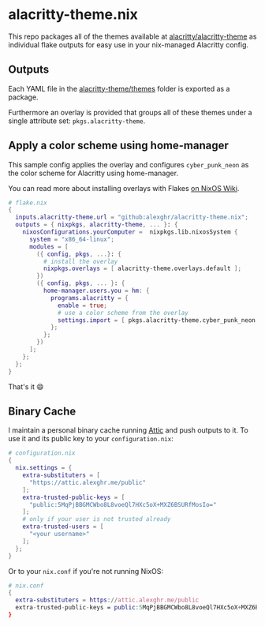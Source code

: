 # alacritty-theme.nix

This repo packages all of the themes available at [alacritty/alacritty-theme](https://github.com/alacritty/alacritty-theme)
as individual flake outputs for easy use in your nix-managed Alacritty config.

## Outputs

Each YAML file in the [alacritty-theme/themes](https://github.com/alacritty/alacritty-theme/tree/0fb8868d6389014fd551851df7153e4ca2590790/themes) folder is exported as a package.

Furthermore an overlay is provided that groups all of these themes under a single attribute set: `pkgs.alacritty-theme`.

## Apply a color scheme using home-manager

This sample config applies the overlay and configures `cyber_punk_neon` as the color scheme for Alacritty using home-manager.

You can read more about installing overlays with Flakes [on NixOS Wiki](https://nixos.wiki/wiki/Flakes#Importing_packages_from_multiple_channels).

```nix
# flake.nix
{
  inputs.alacritty-theme.url = "github:alexghr/alacritty-theme.nix";
  outputs = { nixpkgs, alacritty-theme, ... }: {
    nixosConfigurations.yourComputer =  nixpkgs.lib.nixosSystem {
      system = "x86_64-linux";
      modules = [
        ({ config, pkgs, ...}: {
          # install the overlay
          nixpkgs.overlays = [ alacritty-theme.overlays.default ];
        })
        ({ config, pkgs, ... }: {
          home-manager.users.you = hm: {
            programs.alacritty = {
              enable = true;
              # use a color scheme from the overlay
              settings.import = [ pkgs.alacritty-theme.cyber_punk_neon ];
            };
          };
        })
      ];
    };
  };
}
```

That's it :smile:

## Binary Cache

I maintain a personal binary cache running [Attic](https://github.com/zhaofengli/attic) and push outputs to it. To use it and its public key to your `configuration.nix`:

```nix
# configuration.nix
{
  nix.settings = {
    extra-substituters = [
      "https://attic.alexghr.me/public"
    ];
    extra-trusted-public-keys = [
      "public:5MqPjBBGMCWbo8L8voeQl7HXc5oX+MXZ6BSURfMosIo="
    ];
    # only if your user is not trusted already
    extra-trusted-users = [
      "<your username>"
    ];
  };
}
```

Or to your `nix.conf` if you're not running NixOS:

```nix
# nix.conf
{
  extra-substituters = https://attic.alexghr.me/public
  extra-trusted-public-keys = public:5MqPjBBGMCWbo8L8voeQl7HXc5oX+MXZ6BSURfMosIo=
}
```
